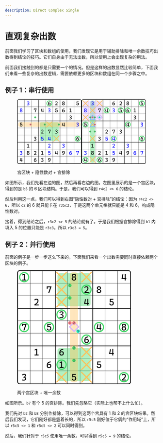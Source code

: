 ```yaml
---
description: Direct Complex Single
---
```


# 直观复杂出数

前面我们学习了区块和数组的使用，我们发现它是用于辅助排除和唯一余数技巧出数得到结论的技巧。它们自身由于无法出数，所以使用上会出现复杂的用法。

前面我们接触到的都是只需要一个的情况。但是这样的出数显然比较简单，下面我们来看一些复杂的出数逻辑，需要依赖更多的区块和数组在同一个步骤之中。

## 例子 1：串行使用 <a href="#example-1" id="example-1"></a>

<figure><img src="../.gitbook/assets/image (21) (1).png" alt=""><figcaption><p>宫区块 + 隐性数对 + 宫排除</p></figcaption></figure>

如图所示，我们先看左边的图，然后再看右边的图。左图里展示的是一个宫区块，得到的是 `b5` 的 6 区块结构。于是，我们可以得到 `r4c2 <> 6` 的结论。

然后利用这一点，我们可以得到右图“隐性数对 + 宫排除”的结论：因为 `r4c2 <> 6`，所以 `c2` 的 6 就只能卡在 `r35c2`，于是这两个单元格就只能是 4 和 6，构成隐性数对。

接着，得到结论之后，`r3c2 <> 5` 的结论就有了。于是我们根据宫排除得到 `b1` 内填入 5 的位置只能是 `r3c3`。所以 `r3c3 = 5`。

## 例子 2：并行使用 <a href="#example-2" id="example-2"></a>

前面的例子是一步一步这么下来的。下面我们来看一个出数需要同时直接依赖两个区块的例子。

<figure><img src="../.gitbook/assets/image (22) (1).png" alt="" width="375"><figcaption><p>两个宫区块 + 唯一余数</p></figcaption></figure>

如图所示。`b7` 有个 5 的宫排除。我们先忽略它（实际上也帮不上什么忙）。

我们先对 `b2` 和 `b8` 分别作排除，可以得到这两个宫具有 1 和 2 的宫区块结果。然后我们发现，它们刚好都是竖着长的，所以 `r5c5` 刚好位于它俩的“作用域”上，所以 `r5c5 <> 1` 和 `r5c5 <> 2` 可以同时得到。

然后，我们针对于 `r5c5` 使用唯一余数，可以得到 `r5c5 = 9` 的结论。


